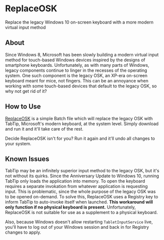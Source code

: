 # ReplaceOSK
Replace the legacy Windows 10 on-screen keyboard with a more modern virtual input method

## About
Since Windows 8, Microsoft has been slowly building a modern virtual input method for touch-based Windows devices inspired by the designs of smartphone keyboards. Unfortunately, as with many parts of Windows, legacy components continue to linger in the recesses of the operating system. One such component is the legacy OSK, an XP-era on-screen keyboard meant for mice, not fingers. This can be an annoyance when working with some touch-based devices that default to the legacy OSK, so why not get rid of it?

## How to Use
[ReplaceOSK](https://github.com/Lulech23/ReplaceOSK/blob/main/ReplaceOSK.bat) is a simple Batch file which will replace the legacy OSK with TabTip, Microsoft's modern keyboard, at the system level. Simply download and run it and it'll take care of the rest.

Decide ReplaceOSK isn't for you? Run it again and it'll undo all changes to your system.

## Known Issues
TabTip may be an infinitely superior input method to the legacy OSK, but it's not without its quirks. Since the Anniversary Update to Windows 10, running TabTip only loads the application into memory. To open the keyboard requires a separate invokation from whatever application is requesting input. This is problematic, since the whole purpose of the legacy OSK was to be opened on-demand. To solve this, ReplaceOSK uses a Registry key to inform TabTip to auto-invoke itself when launched. **This workaround will only function if no physical keyboard is present.** Unfortunately, ReplaceOSK is not suitable for use as a supplement to a physical keyboard.

Also, because Windows doesn't allow restarting `TabletInputService` live, you'll have to log out of your Windows session and back in for Registry changes to apply.
